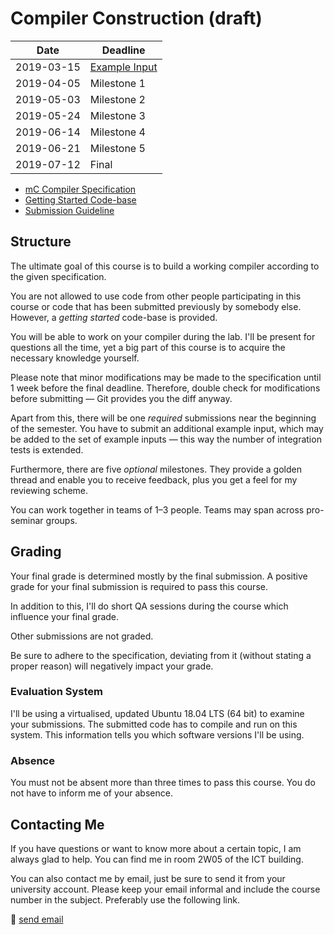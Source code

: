 # Compiler Construction (draft)

|    Date    |    Deadline     |
| ---------- | --------------- |
| 2019-03-15 | [Example Input] |
| 2019-04-05 | Milestone 1     |
| 2019-05-03 | Milestone 2     |
| 2019-05-24 | Milestone 3     |
| 2019-06-14 | Milestone 4     |
| 2019-06-21 | Milestone 5     |
| 2019-07-12 | Final           |

[Example Input]: example_input.md

- [mC Compiler Specification](specification.md)
- [Getting Started Code-base](https://git.uibk.ac.at/c7031162/mcc)
- [Submission Guideline](submission.md)

## Structure

The ultimate goal of this course is to build a working compiler according to the given specification.

You are not allowed to use code from other people participating in this course or code that has been submitted previously by somebody else.
However, a *getting started* code-base is provided.

You will be able to work on your compiler during the lab.
I'll be present for questions all the time, yet a big part of this course is to acquire the necessary knowledge yourself.

Please note that minor modifications may be made to the specification until 1 week before the final deadline.
Therefore, double check for modifications before submitting — Git provides you the diff anyway.

Apart from this, there will be one *required* submissions near the beginning of the semester.
You have to submit an additional example input, which may be added to the set of example inputs — this way the number of integration tests is extended.

Furthermore, there are five *optional* milestones.
They provide a golden thread and enable you to receive feedback, plus you get a feel for my reviewing scheme.

You can work together in teams of 1–3 people. Teams may span across pro-seminar groups.

## Grading

Your final grade is determined mostly by the final submission.
A positive grade for your final submission is required to pass this course.

In addition to this, I'll do short QA sessions during the course which influence your final grade.

Other submissions are not graded.

Be sure to adhere to the specification, deviating from it (without stating a proper reason) will negatively impact your grade.

### Evaluation System

I'll be using a virtualised, updated Ubuntu 18.04 LTS (64 bit) to examine your submissions.
The submitted code has to compile and run on this system.
This information tells you which software versions I'll be using.

### Absence

You must not be absent more than three times to pass this course.
You do not have to inform me of your absence.

## Contacting Me

If you have questions or want to know more about a certain topic, I am always glad to help.
You can find me in room 2W05 of the ICT building.

You can also contact me by email, just be sure to send it from your university account.
Please keep your email informal and include the course number in the subject.
Preferably use the following link.

📧 [send email](mailto:alexander.hirsch@uibk.ac.at?subject=703807%20-%20)
